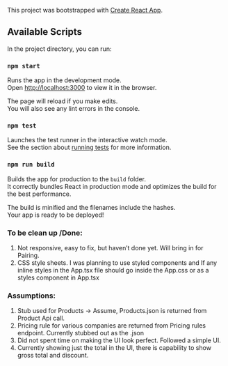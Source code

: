 This project was bootstrapped with [Create React App](https://github.com/facebook/create-react-app).

## Available Scripts

In the project directory, you can run:

### `npm start`

Runs the app in the development mode.<br>
Open [http://localhost:3000](http://localhost:3000) to view it in the browser.

The page will reload if you make edits.<br>
You will also see any lint errors in the console.

### `npm test`

Launches the test runner in the interactive watch mode.<br>
See the section about [running tests](https://facebook.github.io/create-react-app/docs/running-tests) for more information.

### `npm run build`

Builds the app for production to the `build` folder.<br>
It correctly bundles React in production mode and optimizes the build for the best performance.

The build is minified and the filenames include the hashes.<br>
Your app is ready to be deployed!

### To be clean up /Done:

1. Not responsive, easy to fix, but haven’t done yet. Will bring in for Pairing.
2. CSS style sheets. I was planning to use styled components and If any inline styles in the App.tsx file should go inside the App.css or as a styles component in App.tsx

### Assumptions:

1. Stub used for Products -> Assume, Products.json is returned from Product Api call.
2. Pricing rule for various companies are returned from Pricing rules endpoint. Currently stubbed out as the <company-name>.json
3. Did not spent time on making the UI look perfect. Followed a simple UI.
4. Currently showing just the total in the UI, there is capability to show gross total and discount.

